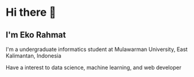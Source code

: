 <h1> Hi there 👋</h1>
<h2> I'm Eko Rahmat </h2>

<p> I'm a undergraduate informatics student at Mulawarman University, East Kalimantan, Indonesia </p>
<p> Have a interest to data science, machine learning, and web developer </p>


